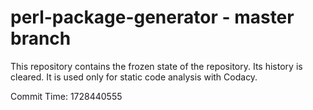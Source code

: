 # perl-package-generator - master branch

This repository contains the frozen state of the repository.
Its history is cleared. It is used only for static code
analysis with Codacy.

Commit Time: 1728440555
